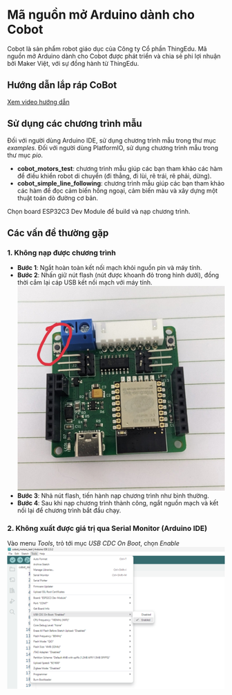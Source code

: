 # Mã nguồn mở Arduino dành cho Cobot
Cobot là sản phẩm robot giáo dục của Công ty Cổ phần ThingEdu.
Mã nguồn mở Arduino dành cho Cobot được phát triển và chia sẻ phi lợi nhuận bởi Maker Việt, với sự đồng hành từ ThingEdu.

## Hướng dẫn lắp ráp CoBot
[Xem video hướng dẫn](https://youtu.be/J4CTvk9BN0E?si=wKa1nySzxEhOEeIE)


## Sử dụng các chương trình mẫu
Đối với người dùng Arduino IDE, sử dụng chương trình mẫu trong thư mục *examples*. Đối với người dùng PlatformIO, sử dụng chương trình mẫu trong thư mục *pio*.
- **cobot_motors_test**: chương trình mẫu giúp các bạn tham khảo các hàm để điều khiển robot di chuyển (đi thẳng, đi lùi, rẽ trái, rẽ phải, dừng).
- **cobot_simple_line_following**: chương trình mẫu giúp các bạn tham khảo các hàm để đọc cảm biến hồng ngoại, cảm biến màu và xây dựng một thuật toán dò đường cơ bản.

Chọn board ESP32C3 Dev Module để build và nạp chương trình.

## Các vấn đề thường gặp
### 1. Không nạp được chương trình
- **Bước 1**: Ngắt hoàn toàn kết nối mạch khỏi nguồn pin và máy tính.
- **Bước 2**: Nhấn giữ nút flash (nút được khoanh đỏ trong hình dưới), đồng thời cắm lại cáp USB kết nối mạch với máy tính.
![](/documents\img\3.jpg)
- **Bước 3**: Nhả nút flash, tiến hành nạp chương trình như bình thường.
- **Bước 4**: Sau khi nạp chương trình thành công, ngắt nguồn mạch và kết nối lại để chương trình bắt đầu chạy.
### 2. Không xuất được giá trị qua Serial Monitor (Arduino IDE)
Vào menu *Tools*, trỏ tới mục *USB CDC On Boot*, chọn *Enable*
![](/documents\img\2.png)